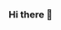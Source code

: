 ### Hi there 👋

###  
###  
### 
###   
### 
###  
### 
###   
### 
###  
### 
###  
### 
###   
### 
###   
###  
###   
### 
###    
### 
###    
### 
###   

<!--
**LoremLipsum/LoremLipsum** is a ✨ _special_ ✨ repository because its `README.md` (this file) appears on your GitHub profile.

Here are some ideas to get you started:

- 🔭 I’m currently working on ...
- 🌱 I’m currently learning ...
- 👯 I’m looking to collaborate on ...
- 🤔 I’m looking for help with ...
- 💬 Ask me about ...
- 📫 How to reach me: ...
- 😄 Pronouns: ...
- ⚡ Fun fact: ...
-->

